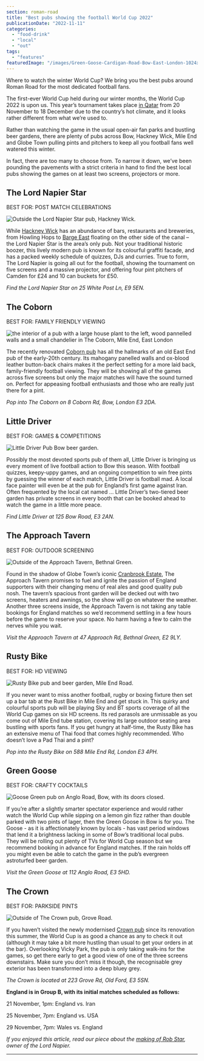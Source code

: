 ```yaml
---
section: roman-road
title: "Best pubs showing the football World Cup 2022"
publicationDate: "2022-11-11"
categories: 
  - "food-drink"
  - "local"
  - "out"
tags: 
  - "features"
featuredImage: "/images/Green-Goose-Cardigan-Road-Bow-East-London-1024x703-1.jpg"
---
```


Where to watch the winter World Cup? We bring you the best pubs around Roman Road for the most dedicated football fans.

The first-ever World Cup held during our winter months, the World Cup 2022 is upon us. This year’s tournament takes place [in Qatar](https://www.bbc.co.uk/sport/football/63554507) from 20 November to 18 December due to the country’s hot climate, and it looks rather different from what we’re used to.   

Rather than watching the game in the usual open-air fan parks and bustling beer gardens, there are plenty of pubs across Bow, Hackney Wick, Mile End and Globe Town pulling pints and pitchers to keep all you football fans well watered this winter. 

In fact, there are too many to choose from. To narrow it down, we’ve been pounding the pavements with a strict criteria in hand to find the best local pubs showing the games on at least two screens, projectors or more. 

## The Lord Napier Star

BEST FOR: POST MATCH CELEBRATIONS

![Outside the Lord Napier Star pub, Hackney Wick.](/images/Outside-lord-napier-edited-1024x683.jpg)

While [Hackney Wick](https://romanroadlondon.com/hackney-wick-bars-restaurants-raves/) has an abundance of bars, restaurants and breweries, from Howling Hops to [Barge East](https://romanroadlondon.com/barge-east-restaurant-hackney-wick/) floating on the other side of the canal – the Lord Napier Star is the area’s only pub. Not your traditional historic boozer, this lively modern pub is known for its colourful graffiti facade, and has a packed weekly schedule of quizzes, DJs and curries. True to form, The Lord Napier is going all out for the football, showing the tournament on five screens and a massive projector, and offering four pint pitchers of Camden for £24 and 10 can buckets for £50. 

_Find the Lord Napier Star on 25 White Post Ln, E9 5EN._

## The Coborn

BEST FOR: FAMILY FRIENDLY VIEWING

![the interior of a pub with a large house plant to the left, wood pannelled walls and a small chandelier in The Coborn, Mile End, East London](/images/inside-coborn-mile-end-refurbished-1024x683.jpg)

The recently renovated [Coborn pub](https://romanroadlondon.com/coborn-pub-mile-end-reopens/) has all the hallmarks of an old East End pub of the early-20th century. Its mahogany panelled walls and ox-blood leather button-back chairs makes it the perfect setting for a more laid back, family-friendly football viewing. They will be showing all of the games across five screens but only the major matches will have the sound turned on. Perfect for appeasing football enthusiasts and those who are really just there for a pint. 

_Pop into The Coborn on 8 Coborn Rd, Bow, London E3 2DA._

## Little Driver

BEST FOR: GAMES & COMPETITIONS

![Little Driver Pub Bow beer garden.](/images/little-driver-bow-1024x683.jpg)

Possibly the most devoted sports pub of them all, Little Driver is bringing us every moment of live football action to Bow this season. With football quizzes, keepy-uppy games, and an ongoing competition to win free pints by guessing the winner of each match, Little Driver is football mad. A local face painter will even be at the pub for England’s first game against Iran. Often frequented by the local cat named … Little Driver’s two-tiered beer garden has private screens in every booth that can be booked ahead to watch the game in a little more peace. 

_Find Little Driver at 125 Bow Road, E3 2AN._

## The Approach Tavern

BEST FOR: OUTDOOR SCREENING

![Outside of the Approach Tavern, Bethnal Green. ](/images/Approach-Tavern-straight-on-1024x683.jpg)

Found in the shadow of Globe Town’s iconic [Cranbrook Estate](https://romanroadlondon.com/cranbrook-estate-in-pictures/), The Approach Tavern promises to fuel and ignite the passion of England supporters with their changing menu of real ales and good quality pub nosh. The tavern’s spacious front garden will be decked out with two screens, heaters and awnings, so the show will go on whatever the weather. Another three screens inside, the Approach Tavern is not taking any table bookings for England matches so we’d recommend settling in a few hours before the game to reserve your space. No harm having a few to calm the nerves while you wait. 

_Visit the Approach Tavern at 47 Approach Rd, Bethnal Green, E2 9LY._

## Rusty Bike

BEST FOR: HD VIEWING

![Rusty Bike pub and beer garden, Mile End Road.](/images/rusty-bike-pub-mile-end-1024x683.jpg)

If you never want to miss another football, rugby or boxing fixture then set up a bar tab at the Rust Bike in Mile End and get stuck in. This quirky and colourful sports pub will be playing Sky and BT sports coverage of all the World Cup games on six HD screens. Its red parasols are unmissable as you come out of Mile End tube station, covering its large outdoor seating area bustling with sports fans. If you get hungry at half-time, the Rusty Bike has an extensive menu of Thai food that comes highly recommended. Who doesn’t love a Pad Thai and a pint? 

_Pop into the Rusty Bike on 588 Mile End Rd, London E3 4PH._ 

## Green Goose

BEST FOR: CRAFTY COCKTAILS

![Goose Green pub on Anglo Road, Bow, with its doors closed.](/images/Green-Goose-Bow-save-community-pubs-1024x683.jpg)

If you’re after a slightly smarter spectator experience and would rather watch the World Cup while sipping on a lemon gin fizz rather than double parked with two pints of lager, then the Green Goose in Bow is for you. The Goose - as it is affectionately known by locals - has vast period windows that lend it a brightness lacking in some of Bow’s traditional local pubs. They will be rolling out plenty of TVs for World Cup season but we recommend booking in advance for England matches. If the rain holds off you might even be able to catch the game in the pub’s evergreen astroturfed beer garden. 

_Visit the Green Goose at 112 Anglo Road, E3 5HD._

## The Crown

BEST FOR: PARKSIDE PINTS

![Outside of The Crown pub, Grove Road.](/images/CROWN-NEW-1024x683.jpg)

If you haven’t visited the newly modernised [Crown pub](https://romanroadlondon.com/crown-pub-reopens-refurbishment/) since its renovation this summer, the World Cup is as good a chance as any to check it out (although it may take a bit more hustling than usual to get your orders in at the bar). Overlooking Vicky Park, the pub is only taking walk-ins for the games, so get there early to get a good view of one of the three screens downstairs. Make sure you don’t miss it though, the recognisable grey exterior has been transformed into a deep bluey grey. 

_The Crown is located at 223 Grove Rd, Old Ford, E3 5SN._

**England is in Group B, with its initial matches scheduled as follows:** 

21 November, 1pm: England vs. Iran

25 November, 7pm: England vs. USA

29 November, 7pm: Wales vs. England

  
_If you enjoyed this article, read our piece about the_ [_making of Rob Star_](https://romanroadlondon.com/rob-star-lord-napier-interview/)_, owner of the Lord Napier._



* * *

